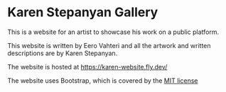 # Karen Stepanyan Gallery

This is a website for an artist to showcase his work on a public platform.

This website is written by Eero Vahteri and all the artwork and written descriptions are by Karen Stepanyan.

The website is hosted at https://karen-website.fly.dev/

The website uses Bootstrap, which is covered by the [MIT license](https://github.com/twbs/bootstrap/blob/main/LICENSE)
